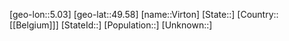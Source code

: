 ﻿---
location: [49.58,5.03]
type: City
tags:
- geo/City


SpocWebEntityId: 35322
isDeleted: false
confidential: public

---
[geo-lon::5.03]
[geo-lat::49.58]
[name::Virton]
[State::]
[Country::[[Belgium]]]
[StateId::]
[Population::]
[Unknown::]


